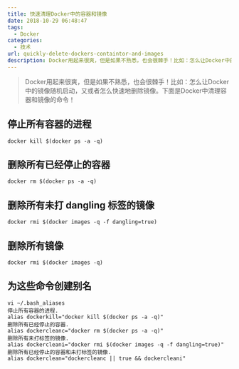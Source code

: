 ```yaml
---
title: 快速清理Docker中的容器和镜像
date: 2018-10-29 06:48:47
tags: 
  - Docker
categories:
  - 技术
url: quickly-delete-dockers-containtor-and-images
description: Docker用起来很爽，但是如果不熟悉，也会很棘手！比如：怎么让Docker中的镜像随机启动，又或者怎么快速地删除镜像。下面是Docker中清理容器和镜像的命令！
---
```


> Docker用起来很爽，但是如果不熟悉，也会很棘手！比如：怎么让Docker中的镜像随机启动，又或者怎么快速地删除镜像。下面是Docker中清理容器和镜像的命令！


## 停止所有容器的进程

```
docker kill $(docker ps -a -q)
```


## 删除所有已经停止的容器

```
docker rm $(docker ps -a -q)
```


## 删除所有未打 dangling 标签的镜像

```
docker rmi $(docker images -q -f dangling=true)
```


## 删除所有镜像

```
docker rmi $(docker images -q)
```


## 为这些命令创建别名

```
vi ~/.bash_aliases
停止所有容器的进程.
alias dockerkill="docker kill $(docker ps -a -q)"
删除所有已经停止的容器.
alias dockercleanc="docker rm $(docker ps -a -q)"
删除所有未打标签的镜像.
alias dockercleani="docker rmi $(docker images -q -f dangling=true)"
删除所有已经停止的容器和未打标签的镜像.
alias dockerclean="dockercleanc || true && dockercleani"
```

